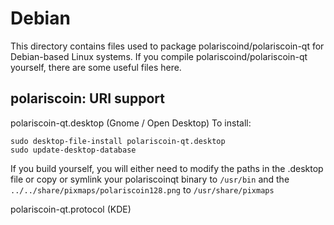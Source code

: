 
Debian
====================
This directory contains files used to package polariscoind/polariscoin-qt
for Debian-based Linux systems. If you compile polariscoind/polariscoin-qt yourself, there are some useful files here.

## polariscoin: URI support ##


polariscoin-qt.desktop  (Gnome / Open Desktop)
To install:

	sudo desktop-file-install polariscoin-qt.desktop
	sudo update-desktop-database

If you build yourself, you will either need to modify the paths in
the .desktop file or copy or symlink your polariscoinqt binary to `/usr/bin`
and the `../../share/pixmaps/polariscoin128.png` to `/usr/share/pixmaps`

polariscoin-qt.protocol (KDE)


